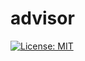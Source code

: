 # advisor

[![License: MIT](https://img.shields.io/badge/License-MIT-yellow.svg)](https://github.com/puyaars/advisor/LICENSE)
